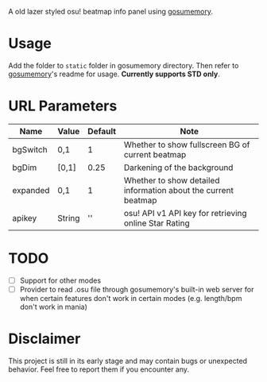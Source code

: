 A old lazer styled osu! beatmap info panel using [gosumemory](https://github.com/l3lackShark/gosumemory). 

# Usage

Add the folder to `static` folder in gosumemory directory. Then refer to [gosumemory](https://github.com/l3lackShark/gosumemory)'s readme for usage.
**Currently supports STD only**.

# URL Parameters

| Name     | Value  | Default | Note                                                           |
| -------- | ------ | --------|--------------------------------------------------------------- |
| bgSwitch | 0,1    | 1       | Whether to show fullscreen BG of current beatmap               |
| bgDim    | [0,1]  | 0.25    | Darkening of the background                                    |
| expanded | 0,1    | 1       | Whether to show detailed information about the current beatmap |
| apikey   | String | ''      | osu! API v1 API key for retrieving online Star Rating          |

# TODO

- [ ] Support for other modes
- [ ] Provider to read .osu file through gosumemory's built-in web server for when certain features don't work in certain modes (e.g. length/bpm don't work in mania)

# Disclaimer

This project is still in its early stage and may contain bugs or unexpected behavior. Feel free to report them if you encounter any.
